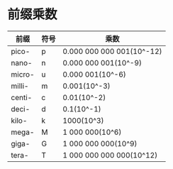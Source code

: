 # 前缀乘数

| 前缀   | 符号 | 乘数                      |
|--------|------|---------------------------|
| pico-  | p    | 0.000 000 000 001(10^-12) |
| nano-  | n    | 0.000 000 001(10^-9)      |
| micro- | u    | 0.000 001(10^-6)          |
| milli- | m    | 0.001(10^-3)              |
| centi- | c    | 0.01(10^-2)               |
| deci-  | d    | 0.1(10^-1)                |
| kilo-  | k    | 1000(10^3)                |
| mega-  | M    | 1 000 000(10^6)           |
| giga-  | G    | 1 000 000 000(10^9)       |
| tera-  | T    | 1 000 000 000 000(10^12)  |
